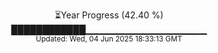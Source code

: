 <p align="center">
⏳Year Progress (42.40 %) <br>
████████████▁▁▁▁▁▁▁▁▁▁▁▁▁▁▁▁▁▁ <br>
<sub>Updated: Wed, 04 Jun 2025 18:33:13 GMT</sub>
</p>

